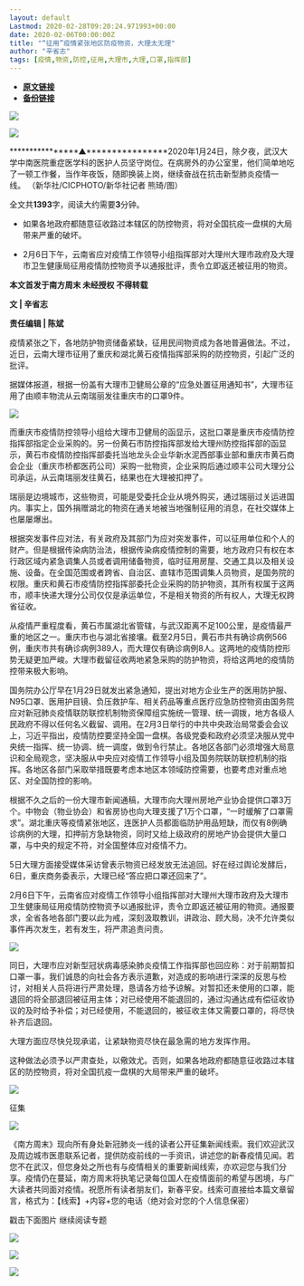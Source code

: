 ```yaml
---
layout: default
Lastmod: 2020-02-28T09:20:24.971993+00:00
date: 2020-02-06T00:00:00Z
title: "“征用”疫情紧张地区防疫物资，大理太无理"
author: "辛省志"
tags: [疫情,物资,防控,征用,大理市,大理,口罩,指挥部]
---
```


* [**原文链接**](http://mp.weixin.qq.com/s?__biz=Njk5MTE1&mid=2652403807&idx=2&sn=e132fffed115068d932504682f73c06a&chksm=33d985db04ae0ccd32ad3731574c7961bda41093ce159653a5e1121408fca94001841fc576bb#rd)
* [**备份链接**](http://archive.is/TZoof)


[![](/images/post/8a9380d1c9d44a084a45f1876dbc4564.jpg)](http://nfh5.sualyee.com/v3/idea/7tCGBrb5)

![](/images/post/631a9352e47e8fe48ff83e143f09d1ca.jpg)

****************▲****************2020年1月24日，除夕夜，武汉大学中南医院重症医学科的医护人员坚守岗位。在病房外的办公室里，他们简单地吃了一顿工作餐，当作年夜饭，随即换装上岗，继续奋战在抗击新型肺炎疫情一线。 （新华社/CICPHOTO/新华社记者 熊琦/图）

  

全文共****1393****字，阅读大约需要**3**分钟。

*   如果各地政府都随意征收路过本辖区的防控物资，将对全国抗疫一盘棋的大局带来严重的破坏。
    

*   2月6日下午，云南省应对疫情工作领导小组指挥部对大理州大理市政府及大理市卫生健康局征用疫情防控物资予以通报批评，责令立即返还被征用的物资。  
    

**本文首发于南方周末 未经授权 不得转载**

**文 | 辛省志**

**责任编辑 | 陈斌**

疫情紧张之下，各地防护物资储备紧缺，征用民间物资成为各地普遍做法。不过，近日，云南大理市征用了重庆和湖北黄石疫情指挥部采购的防控物资，引起广泛的批评。

据媒体报道，根据一份盖有大理市卫健局公章的“应急处置征用通知书”，大理市征用了由顺丰物流从云南瑞丽发往重庆市的口罩9件。

![](/images/post/f3ed24818d3ccc48eaa6423a42e6c5c2.jpg)

而重庆市疫情防控领导小组给大理市卫健局的函显示，这批口罩是重庆市疫情防控指挥部指定企业采购的。另一份黄石市防控指挥部发给大理州防控指挥部的函显示，黄石市疫情防控指挥部委托当地龙头企业华新水泥西部事业部和重庆市黄石商会企业（重庆市桥都医药公司）采购一批物资，企业采购后通过顺丰公司大理分公司承运，从云南瑞丽发往黄石，结果也在大理被扣押了。

瑞丽是边境城市，这些物资，可能是受委托企业从境外购买，通过瑞丽过关运进国内。事实上，国外捐赠湖北的物资在通关地被当地强制征用的消息，在社交媒体上也屡屡爆出。

根据突发事件应对法，有关政府及其部门为应对突发事件，可以征用单位和个人的财产。但是根据传染病防治法，根据传染病疫情控制的需要，地方政府只有权在本行政区域内紧急调集人员或者调用储备物资，临时征用房屋、交通工具以及相关设施、设备。在全国范围或者跨省、自治区、直辖市范围调集人员物资，是国务院的权限。重庆和黄石市疫情防控指挥部委托企业采购的防护物资，其所有权属于这两市，顺丰快递大理分公司仅仅是承运单位，不是相关物资的所有权人，大理无权跨省征收。

从疫情严重程度看，黄石市属湖北省管辖，与武汉距离不足100公里，是疫情最严重的地区之一。重庆市也与湖北省接壤。截至2月5日，黄石市共有确诊病例566例，重庆市共有确诊病例389人，而大理仅有确诊病例8人。这两地的疫情防控形势无疑更加严峻。大理市截留征收两地紧急采购的防护物资，将给这两地的疫情防控带来极大影响。

国务院办公厅早在1月29日就发出紧急通知，提出对地方企业生产的医用防护服、N95口罩、医用护目镜、负压救护车、相关药品等重点医疗应急防控物资由国务院应对新冠肺炎疫情联防联控机制物资保障组实施统一管理、统一调拨，地方各级人民政府不得以任何名义截留、调用。在2月3日举行的中共中央政治局常委会会议上，习近平指出，疫情防控要坚持全国一盘棋。各级党委和政府必须坚决服从党中央统一指挥、统一协调、统一调度，做到令行禁止。各地区各部门必须增强大局意识和全局观念，坚决服从中央应对疫情工作领导小组及国务院联防联控机制的指挥。各地区各部门采取举措既要考虑本地区本领域防控需要，也要考虑对重点地区、对全国防控的影响。

根据不久之后的一份大理市新闻通稿，大理市向大理州房地产业协会提供口罩3万个。中物会（物业协会）和省房协也向大理支援了1万个口罩，“一时缓解了口罩需求”。湖北重庆等疫情紧张地区，连医护人员都面临防护用品短缺，而仅有8例确诊病例的大理，扣押前方急缺物资，同时又给上级政府的房地产协会提供大量口罩，与中央的规定不符，对全国整体应对疫情不力。

5日大理方面接受媒体采访曾表示物资已经发放无法追回。好在经过舆论发酵后，6日，重庆商务委表示，大理已经“答应把口罩还回来了”。

2月6日下午，云南省应对疫情工作领导小组指挥部对大理州大理市政府及大理市卫生健康局征用疫情防控物资予以通报批评，责令立即返还被征用的物资。通报要求，全省各地各部门要以此为戒，深刻汲取教训，讲政治、顾大局，决不允许类似事件再次发生，若有发生，将严肃追责问责。

![](/images/post/d647700e709816c4d78dbd15ed2286fd.jpg)

同日，大理市应对新型冠状病毒感染肺炎疫情工作指挥部也回应称：对于前期暂扣口罩一事，我们诚恳的向社会各方表示道歉，对造成的影响进行深深的反思与检讨，对相关人员将进行严肃处理，恳请各方给予谅解。对暂扣还未使用的口罩，能退回的将全部退回被征用主体；对已经使用不能退回的，通过沟通达成有偿征收协议的及时给予补偿；对已经使用，不能退回的，被征收主体又需要口罩的，将尽快补齐后退回。

大理方面应尽快兑现承诺，让紧缺物资尽快在最急需的地方发挥作用。

这种做法必须予以严肃查处，以儆效尤。否则，如果各地政府都随意征收路过本辖区的防控物资，将对全国抗疫一盘棋的大局带来严重的破坏。

  

![](/images/post/458f0f5b0676eb7f1a31039be5e9fa15.jpg)

征集

  

![](/images/post/6c682736f28f926572665e56db3af054.jpg)

《南方周末》现向所有身处新冠肺炎一线的读者公开征集新闻线索。我们欢迎武汉及周边城市医患联系记者，提供防疫前线的一手资讯，讲述您的新春疫情见闻。若您不在武汉，但您身处之所也有与疫情相关的重要新闻线索，亦欢迎您与我们分享。疫情仍在蔓延，南方周末将执笔记录每位国人在疫情面前的希望与困境，与广大读者共同面对疫情。祝愿所有读者朋友们，新春平安。线索可直接给本篇文章留言，格式为：【线索】+内容+您的电话（绝对会对您的个人信息保密）

戳击下面图片 继续阅读专题

[![](/images/post/4c1172650cff0479d61ef672e19bb2d4.jpg)](http://www.infzm.com/content/174984?from=nfzmwx)

  

![](/images/post/199619e2636ae24ac70fc2cc00baaa25.jpg)

[![](/images/post/bc640b661b3af328e341d4a933e27fc5.jpg)](http://www.infzm.com/wap/#/vip?plnl=104)

